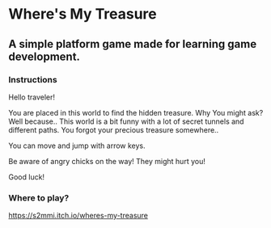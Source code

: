 # Where's My Treasure
## A simple platform game made for learning game development.

### Instructions
Hello traveler!

You are placed in this world to find the hidden treasure. Why You might ask? Well because.. This world is a bit funny with a lot of secret tunnels and different paths. You forgot your precious treasure somewhere..

You can move and jump with arrow keys.

Be aware of angry chicks on the way! They might hurt you!



Good luck!

### Where to play?
https://s2mmi.itch.io/wheres-my-treasure
